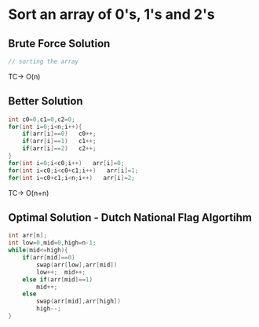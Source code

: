 # Sort an array of 0's, 1's and 2's

## Brute Force Solution
```cpp
// sorting the array
```
TC-> O(n)

## Better Solution
```cpp
int c0=0,c1=0,c2=0;
for(int i=0;i<n;i++){
    if(arr[i]==0)   c0++;
    if(arr[i]==1)   c1++;
    if(arr[i]==2)   c2++;
}
for(int i=0;i<c0;i++)   arr[i]=0;
for(int i=c0;i<c0+c1;i++)   arr[i]=1;
for(int i=c0+c1;i<n;i++)   arr[i]=2;
```
TC-> O(n+n)

## Optimal Solution - **Dutch National Flag Algortihm**

```cpp
int arr[n];
int low=0,mid=0,high=n-1;
while(mid<=high){
    if(arr[mid]==0)
        swap(arr[low],arr[mid])
        low++;  mid++;
    else if(arr[mid]==1)
        mid++;
    else
        swap(arr[mid],arr[high])
        high--;
}
```